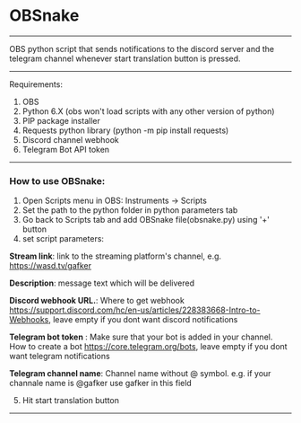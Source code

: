 # OBSnake
__________________________________________________________________________________________
OBS python script that sends notifications to the discord server and the telegram channel whenever start translation button is pressed.
__________________________________________________________________________________________

Requirements:

1. OBS
2. Python 6.X (obs won't load scripts with any other version of python)
3. PIP package installer
4. Requests python library (python -m pip install requests)
5. Discord channel webhook
6. Telegram Bot API token
__________________________________________________________________________________________

<b><h3>How to use OBSnake:</h3></b>

1. Open Scripts menu in OBS: Instruments -> Scripts
2. Set the path to the python folder in python parameters tab
3. Go back to Scripts tab and add OBSnake file(obsnake.py) using '+' button
4. set script parameters:

 <b>Stream link</b>: link to the streaming platform's channel, e.g. https://wasd.tv/gafker
 
 <b>Description</b>: message text which will be delivered
 
 <b>Discord webhook URL.</b>: Where to get webhook https://support.discord.com/hc/en-us/articles/228383668-Intro-to-Webhooks, leave empty if you dont want discord notifications
  
 <b>Telegram bot token</b> : Make sure that your bot is added in your channel. How to create a bot https://core.telegram.org/bots, leave empty if you dont want telegram notifications
  
 <b>Telegram channel name</b>: Channel name without @ symbol. e.g. if your channale name is @gafker use gafker in this field
 
 5. Hit start translation button

__________________________________________________________________________________________
 
